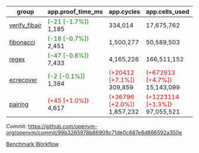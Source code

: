 | group | app.proof_time_ms | app.cycles | app.cells_used | leaf.proof_time_ms | leaf.cycles | leaf.cells_used |
| -- | -- | -- | -- | -- | -- | -- |
| [verify_fibair](https://github.com/openvm-org/openvm/blob/benchmark-results/benchmarks-pr/1667/verify_fibair-99b3265978b86909c71de0c687e8d886592a350e.md) |<span style='color: green'>(-21 [-1.7%])</span> 1,185 |  334,014 |  17,675,762 |- | - | - |
| [fibonacci](https://github.com/openvm-org/openvm/blob/benchmark-results/benchmarks-pr/1667/fibonacci-99b3265978b86909c71de0c687e8d886592a350e.md) |<span style='color: green'>(-18 [-0.7%])</span> 2,451 |  1,500,277 |  50,589,503 |- | - | - |
| [regex](https://github.com/openvm-org/openvm/blob/benchmark-results/benchmarks-pr/1667/regex-99b3265978b86909c71de0c687e8d886592a350e.md) |<span style='color: green'>(-47 [-0.6%])</span> 7,433 |  4,165,226 |  166,511,152 |- | - | - |
| [ecrecover](https://github.com/openvm-org/openvm/blob/benchmark-results/benchmarks-pr/1667/ecrecover-99b3265978b86909c71de0c687e8d886592a350e.md) |<span style='color: green'>(-2 [-0.1%])</span> 1,384 | <span style='color: red'>(+20412 [+7.1%])</span> 309,859 | <span style='color: red'>(+672913 [+4.7%])</span> 15,143,099 |- | - | - |
| [pairing](https://github.com/openvm-org/openvm/blob/benchmark-results/benchmarks-pr/1667/pairing-99b3265978b86909c71de0c687e8d886592a350e.md) |<span style='color: red'>(+45 [+1.0%])</span> 4,617 | <span style='color: red'>(+36796 [+2.0%])</span> 1,857,232 | <span style='color: red'>(+1223114 [+1.3%])</span> 97,055,521 |- | - | - |


Commit: https://github.com/openvm-org/openvm/commit/99b3265978b86909c71de0c687e8d886592a350e

[Benchmark Workflow](https://github.com/openvm-org/openvm/actions/runs/15146934907)

